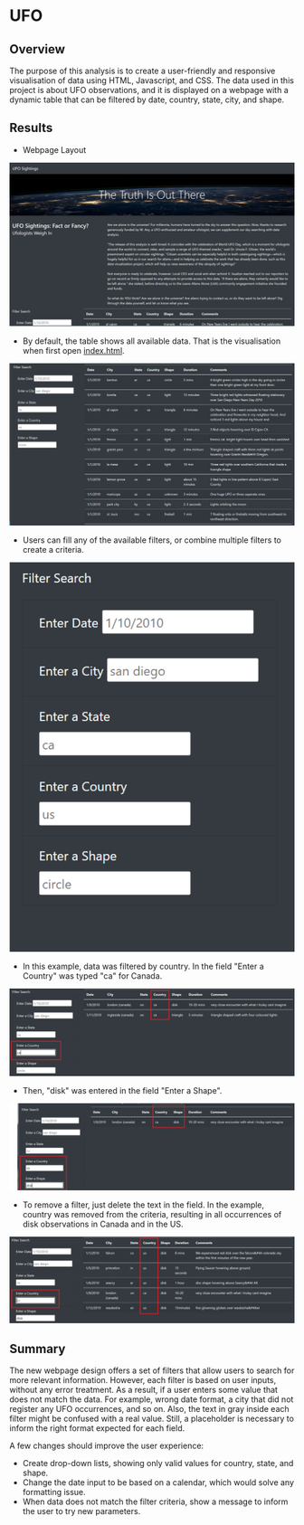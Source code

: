 # UFO

## Overview

The purpose of this analysis is to create a user-friendly and responsive visualisation of data using HTML, Javascript, and CSS. The data used in this project is about UFO observations, and it is displayed on a webpage with a dynamic table that can be filtered by date, country, state, city, and shape.

## Results

- Webpage Layout

![Layout](static/images/PageLayout.png)

- By default, the table shows all available data. That is the visualisation when first open [index.html](index.html).

![Default](static/images/DefaultVisualisation.png)

- Users can fill any of the available filters, or combine multiple filters to create a criteria.

![Filter](static/images/Filters.png)

- In this example, data was filtered by country. In the field "Enter a Country" was typed "ca" for Canada.

![Country](static/images/FilterByCountry.png)

- Then, "disk" was entered in the field "Enter a Shape".

![CombiningFilters](static/images/CombiningFilters.png)

- To remove a filter, just delete the text in the field. In the example, country was removed from the criteria, resulting in all occurrences of disk observations in Canada and in the US.

![RemovingFilter](static/images/RemovingFilter.png)

## Summary

The new webpage design offers a set of filters that allow users to search for more relevant information. However, each filter is based on user inputs, without any error treatment. As a result, if a user enters some value that does not match the data. For example, wrong date format, a city that did not register any UFO occurrences, and so on. Also, the text in gray inside each filter might be confused with a real value. Still, a placeholder is necessary to inform the right format expected for each field.

A few changes should improve the user experience:
- Create drop-down lists, showing only valid values for country, state, and shape.
- Change the date input to be based on a calendar, which would solve any formatting issue.
- When data does not match the filter criteria, show a message to inform the user to try new parameters.